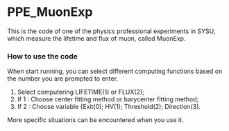 # PPE_MuonExp #
This is the code of one of the physics professional experiments in SYSU, which measure the lifetime and flux of muon, called MuonExp.
### How to use the code ###
When start running, you can select different computing functions based on the number you are prompted to enter.
1) Select computering LIFETIME(1) or FLUX(2);
2) If 1 : Choose center fitting method or barycenter fitting method;
3) If 2 : Choose variable {Exit(0); HV(1); Threshold(2); Direction(3).

More specific situations can be encountered when you use it.
